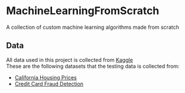 # MachineLearningFromScratch
A collection of custom machine learning algorithms made from scratch

## Data
All data used in this project is collected from [Kaggle](https://www.kaggle.com/) <br>
These are the following datasets that the testing data is collected from:
- [California Housing Prices](https://www.kaggle.com/camnugent/california-housing-prices)
- [Credit Card Fraud Detection](https://www.kaggle.com/mlg-ulb/creditcardfraud)
